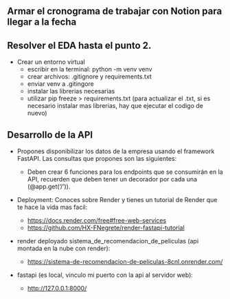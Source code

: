 ## Armar el cronograma de trabajar con Notion para llegar a la fecha
## Resolver el EDA hasta el punto 2.
* Crear un entorno virtual
    * escribir en la terminal: python -m venv venv
    * crear archivos: .gitignore y requirements.txt
    * enviar venv a .gitingore
    * instalar las librerias necesarias 
    * utilizar pip freeze > requirements.txt (para actualizar el .txt, si es necesario instalar mas librerias, hay que ejecutar el codigo de nuevo)
## Desarrollo de la API
* Propones disponibilizar los datos de la empresa usando el framework FastAPI. Las consultas que propones son las siguientes:
    * Deben crear 6 funciones para los endpoints que se consumirán en la API, recuerden que deben tener un decorador por cada una (@app.get(‘/’)).
    
* Deployment: Conoces sobre Render y tienes un tutorial de Render que te hace la vida mas facil:
    * https://docs.render.com/free#free-web-services
    * https://github.com/HX-FNegrete/render-fastapi-tutorial

* render deployado sistema_de_recomendacion_de_peliculas (api montada en la nube con render):
    * https://sistema-de-recomendacion-de-peliculas-8cnl.onrender.com/

* fastapi (es local, vinculo mi puerto con la api al servidor web):
    * http://127.0.0.1:8000/


